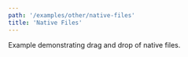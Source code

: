 ```yaml
---
path: '/examples/other/native-files'
title: 'Native Files'
---
```


Example demonstrating drag and drop of native files.

<view-source name="06-other/native-files">
  <other-native-files></other-native-files>
</view-source>
